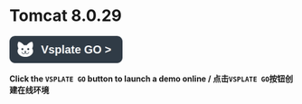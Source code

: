 # Tomcat 8.0.29

<a href="https://www.vsplate.com/?docker-compose=https://github.com/vsplate/dcenvs/tomcat/8.0.29"><img alt="VSPLATE GO" src="https://raw.githubusercontent.com/vsplate/images/master/vsgo_btn.png" width="200px"></a>

**Click the `VSPLATE GO` button to launch a demo online / 点击`VSPLATE GO`按钮创建在线环境**